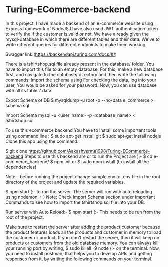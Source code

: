 # Turing-ECommerce-backend
In this project, I have made a backend of an e-commerce website using Express framework of NodeJS.I have also used JWT-authentication token to verify the if the customer is valid or not. We have already given the mysql-database in which there are different tables and their data. We've to write different queries for different endpoints to make them working.

Swagger link:(https://backendapi.turing.com/docs/#/)

There is a tshirtshop.sql file already present in the database/ folder. You have to import this file to an empty database. For this, make a new database first, and navigate to the database/ directory and then write the following commands: Import the schema using For checking the data, log into your user, You would be asked for your password. Now, you can use database with all its tables' data.

Export Schema of DB $ mysqldump -u root -p --no-data e_commerce > schema.sql

Import Schema mysql -u <user_name> -p <database_name> < tshirtshop.sql

To use this ecommerce backend You have to Install some important tools using command line : $ sudo apt-get install git $ sudo apt-get install nodejs Clone this app using the command:

$ git clone https://github.com/Aakashverma1998/Turing-ECommerce-backend Steps to use this backend are or to run the Project are ):- $ cd e-commerce_backend/ $ npm init or $ sudo npm install (to install all the dependencies)

Note:- before running the project change sample.env to .env file in the root directory of the project and update the required variables.

$ npm start (:- to run the server. The server will run with auto reloading using nodemon. :-) Note: Check Import Schema section under Important Commands to see how to import the tshirtshop.sql file into your DB.

Run server with Auto Reload:- $ npm start (:- This needs to be run from the root of the project.

Make sure to restart the server after adding the product,customer because the product features loads all the products and customer in memory to load the customer or product. If you don't restart the server, then it will keep on products or customers from the old database memory. You can always kill your running port by writing, $ sudo killall -9 node (:- on the terminal. Now, you need to install postman, that helps you to develop APIs and getting responses from it, by writing the following commands on your terminal.
